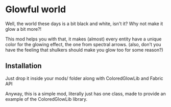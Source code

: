# Glowful world
Well, the world these days is a bit black and white, isn't it? Why not make it glow a bit more?!

This mod helps you with that, it makes (almost) every entity have a unique color for the glowing effect, the one
from spectral arrows. (also, don't you have the feeling that shulkers should make you glow too for some reason?)

## Installation
Just drop it inside your mods/ folder along with ColoredGlowLib and Fabric API

Anyway, this is a simple mod, literally just has one class, made to provide an example of the ColoredGlowLib library.